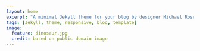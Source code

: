```yaml
---
layout: home
excerpt: "A minimal Jekyll theme for your blog by designer Michael Rose."
tags: [Jekyll, theme, responsive, blog, template]
image:
  feature: dinosaur.jpg
  credit: based on public domain image
---
```

